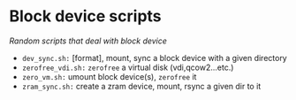 Block device scripts
====================
*Random scripts that deal with block device*

  * `dev_sync.sh:` [format], mount, sync a block device with a given directory
  * `zerofree_vdi.sh:` `zerofree` a virtual disk (vdi,qcow2...etc.)
  * `zero_vm.sh:` umount block device(s), `zerofree` it
  * `zram_sync.sh:` create a zram device, mount, rsync a given dir to it
